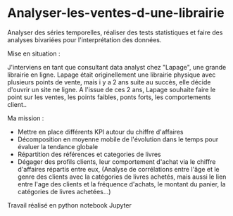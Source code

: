 # Analyser-les-ventes-d-une-librairie
Analyser des séries temporelles, réaliser des tests statistiques et faire des analyses bivariées pour l'interprétation des données.

Mise en situation : 

J'interviens en tant que consultant data analyst chez "Lapage", une grande librairie en ligne.
Lapage était originellement une librairie physique avec plusieurs points de vente, mais i y a 2 ans suite au succès, elle décide d'ouvrir un site ne ligne.
A l'issue de ces 2 ans, Lapage souhaite faire le point sur les ventes, les points faibles, ponts forts, les comportements client..

Ma mission : 

- Mettre en place différents KPI autour du chiffre d'affaires
- Décomposition en moyenne mobile de l'évolution dans le temps pour évaluer la tendance globale
- Répartition des références et categories de livres
- Dégager des profils clients, leur comportement d'achat via le chiffre d'affaires répartis entre eux,
  (Analyse de corrélations entre l'âge et le genre des clients avec la catégories de livres achetés,
   mais aussi le lien entre l'age des clients et la fréquence d'achats, le montant du panier, la catégories de livres achetées...)
   
Travail réalisé en python notebook Jupyter
